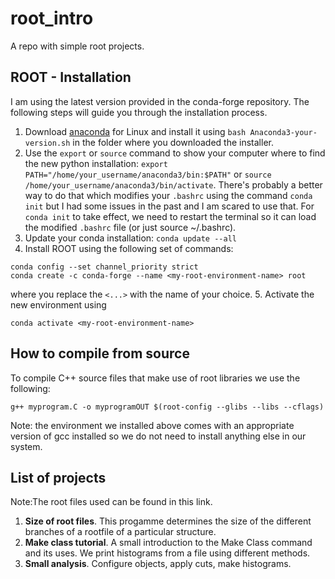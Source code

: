 # root_intro
A repo with simple root projects.

## ROOT - Installation
I am using the latest version provided in the conda-forge repository. The following steps will guide you through the installation process.

1. Download [anaconda](https://www.anaconda.com/download) for Linux and install it using `bash Anaconda3-your-version.sh` in the folder where you downloaded the installer.
2. Use the `export` or `source` command to show your computer where to find the new python installation: `export PATH="/home/your_username/anaconda3/bin:$PATH"` or `source /home/your_username/anaconda3/bin/activate`. There's probably a better way to do that which modifies your `.bashrc` using the command `conda init` but I had some issues in the past and I am scared to use that. For `conda init` to take effect, we need to restart the terminal so it can load the modified `.bashrc` file (or just source ~/.bashrc).
3. Update your conda installation: `conda update --all`
4. Install ROOT using the following set of commands:
```
conda config --set channel_priority strict
conda create -c conda-forge --name <my-root-environment-name> root
```
where you replace the `<...>` with the name of your choice.
5. Activate the new environment using
```
conda activate <my-root-environment-name>
```

## How to compile from source
To compile C++ source files that make use of root libraries we use the following:
```
g++ myprogram.C -o myprogramOUT $(root-config --glibs --libs --cflags)
```
Note: the environment we installed above comes with an appropriate version of gcc installed so we do not need to install anything else in our system.
## List of projects
Note:The root files used can be found in this link.

1. **Size of root files**. This progamme determines the size of the different branches of a rootfile of a particular structure.
2. **Make class tutorial**. A small introduction to the Make Class command and its uses. We print histograms from a file using different methods.
3. **Small analysis**. Configure objects, apply cuts, make histograms.